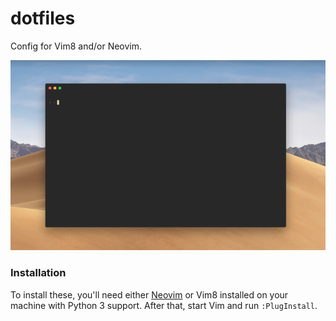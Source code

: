 # dotfiles

Config for Vim8 and/or Neovim.

<p align="center">
  <img src="screenshot.png" alt="Screenshot of terminal" title="Screenshot of terminal">
</p>

### Installation

To install these, you'll need either [Neovim](https://neovim.io/) or Vim8 installed on your machine with Python 3 support. After that, start Vim and run `:PlugInstall`.
